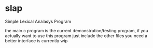 # slap
Simple Lexical Analasys Program

the main.c program is the current demonstration/testing program, if you actually want to use this program just include the other files you need
a better interface is currently wip